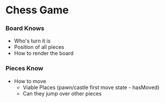 # Chess Game

### Board Knows
- Who's turn it is
- Position of all pieces
- How to render the board

### Pieces Know
- How to move
  - Viable Places (pawn/castle first move state - hasMoved)
  - Can they jump over other pieces
